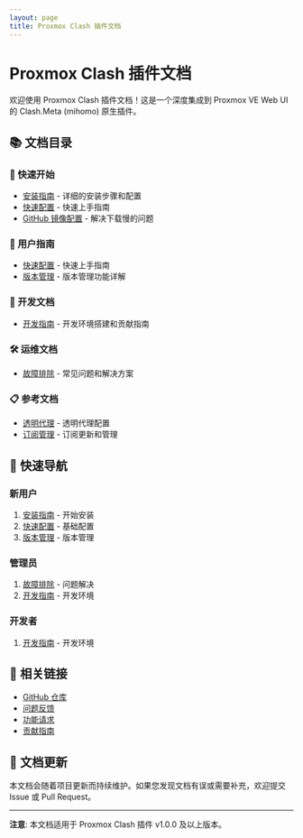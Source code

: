 ```yaml
---
layout: page
title: Proxmox Clash 插件文档
---
```


# Proxmox Clash 插件文档

欢迎使用 Proxmox Clash 插件文档！这是一个深度集成到 Proxmox VE Web UI 的 Clash.Meta (mihomo) 原生插件。

## 📚 文档目录

### 🚀 快速开始
- [安装指南](installation/README.md) - 详细的安装步骤和配置
- [快速配置](configuration/quick-start.md) - 快速上手指南
- [GitHub 镜像配置](installation/github-mirror.md) - 解决下载慢的问题

### 📖 用户指南
- [快速配置](configuration/quick-start.md) - 快速上手指南
- [版本管理](installation/version-management.md) - 版本管理功能详解

### 🔧 开发文档
- [开发指南](development/README.md) - 开发环境搭建和贡献指南

### 🛠️ 运维文档
- [故障排除](troubleshooting/README.md) - 常见问题和解决方案

### 📋 参考文档
- [透明代理](configuration/transparent-proxy.md) - 透明代理配置
- [订阅管理](configuration/subscription.md) - 订阅更新和管理

## 🎯 快速导航

### 新用户
1. [安装指南](installation/README.md) - 开始安装
2. [快速配置](configuration/quick-start.md) - 基础配置
3. [版本管理](installation/version-management.md) - 版本管理

### 管理员
1. [故障排除](troubleshooting/README.md) - 问题解决
2. [开发指南](development/README.md) - 开发环境

### 开发者
1. [开发指南](development/README.md) - 开发环境

## 🔗 相关链接

- [GitHub 仓库](https://github.com/proxmox-libraries/proxmox-clash-plugin)
- [问题反馈](https://github.com/proxmox-libraries/proxmox-clash-plugin/issues)
- [功能请求](https://github.com/proxmox-libraries/proxmox-clash-plugin/issues/new)
- [贡献指南](development/README.md#贡献指南)

## 📝 文档更新

本文档会随着项目更新而持续维护。如果您发现文档有误或需要补充，欢迎提交 Issue 或 Pull Request。

---

**注意**: 本文档适用于 Proxmox Clash 插件 v1.0.0 及以上版本。
